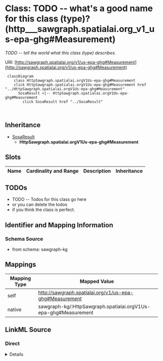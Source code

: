 

# Class: TODO -- what's a good name for this class (type)? (http___sawgraph.spatialai.org_v1_us-epa-ghg#Measurement)


_TODO -- tell the world what this class (type) describes._





URI: [http://sawgraph.spatialai.org/v1/us-epa-ghg#Measurement](http://sawgraph.spatialai.org/v1/us-epa-ghg#Measurement)






```mermaid
 classDiagram
    class HttpSawgraph.spatialai.orgV1Us-epa-ghg#Measurement
    click HttpSawgraph.spatialai.orgV1Us-epa-ghg#Measurement href "../HttpSawgraph.spatialai.orgV1Us-epa-ghg#Measurement"
      SosaResult <|-- HttpSawgraph.spatialai.orgV1Us-epa-ghg#Measurement
        click SosaResult href "../SosaResult"
      
      
```





## Inheritance
* [SosaResult](../classes/SosaResult.md)
    * **HttpSawgraph.spatialai.orgV1Us-epa-ghg#Measurement**



## Slots

| Name | Cardinality and Range | Description | Inheritance |
| ---  | --- | --- | --- |









## TODOs

* TODO -- Todos for this class go here
* or you can delete the todos
* if you think the class is perfect.

## Identifier and Mapping Information







### Schema Source


* from schema: sawgraph-kg




## Mappings

| Mapping Type | Mapped Value |
| ---  | ---  |
| self | http://sawgraph.spatialai.org/v1/us-epa-ghg#Measurement |
| native | sawgraph-kg/:HttpSawgraph.spatialai.orgV1Us-epa-ghg#Measurement |







## LinkML Source

<!-- TODO: investigate https://stackoverflow.com/questions/37606292/how-to-create-tabbed-code-blocks-in-mkdocs-or-sphinx -->

### Direct

<details>
```yaml
name: http___sawgraph.spatialai.org_v1_us-epa-ghg#Measurement
description: TODO -- tell the world what this class (type) describes.
title: TODO -- what's a good name for this class (type)?
todos:
- TODO -- Todos for this class go here
- or you can delete the todos
- if you think the class is perfect.
notes:
- Class with 733 occurences.
from_schema: sawgraph-kg
is_a: sosa_Result
class_uri: http://sawgraph.spatialai.org/v1/us-epa-ghg#Measurement

```
</details>

### Induced

<details>
```yaml
name: http___sawgraph.spatialai.org_v1_us-epa-ghg#Measurement
description: TODO -- tell the world what this class (type) describes.
title: TODO -- what's a good name for this class (type)?
todos:
- TODO -- Todos for this class go here
- or you can delete the todos
- if you think the class is perfect.
notes:
- Class with 733 occurences.
from_schema: sawgraph-kg
is_a: sosa_Result
class_uri: http://sawgraph.spatialai.org/v1/us-epa-ghg#Measurement

```
</details>